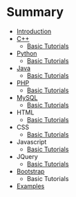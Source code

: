 # Summary

* [Introduction](README.md)
* [C++](chapter1.md)
  * [Basic Tutorials](chapter1/basic-tutorials.md)
* [Python](python.md)
  * [Basic Tutorials](python/basic-tutorials.md)
* [Java](java.md)
  * [Basic Tutorials](java/basic-tutorials.md)
* [PHP](php.md)
  * [Basic Tutorials](php/basic-tutorials.md)
* [MySQL](mysql.md)
  * [Basic Tutorials](mysql/basic-tutorials.md)
* HTML
  * [Basic Tutorials](basic-tutorials.md)
* CSS
  * [Basic Tutorials](basic-tutorials.md)
* Javascript
  * [Basic Tutorials](basic-tutorials.md)
* JQuery
  * [Basic Tutorials](basic-tutorials.md)
* [Bootstrap](bootstrap.md)
  * Basic Tutorials
* [Examples](examples.md)

